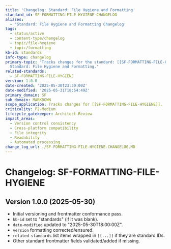 ```yaml
---
title: 'Changelog: Standard: File Hygiene and Formatting'
standard_id: SF-FORMATTING-FILE-HYGIENE-CHANGELOG
aliases:
  - 'Standard: File Hygiene and Formatting Changelog'
tags:
  - status/active
  - content-type/changelog
  - topic/file-hygiene
  - topic/formatting
kb-id: standards
info-type: changelog
primary-topic: 'Tracks changes for the standard: [[SF-FORMATTING-FILE-HYGIENE]] -
  Standard: File Hygiene and Formatting.'
related-standards:
  - SF-FORMATTING-FILE-HYGIENE
version: 1.0.0
date-created: '2025-05-30T23:30:00Z'
date-modified: '2025-05-31T18:54:49Z'
primary_domain: SF
sub_domain: MARKDOWN
scope_application: Tracks changes for [[SF-FORMATTING-FILE-HYGIENE]].
criticality: P2-Medium
lifecycle_gatekeeper: Architect-Review
impact_areas:
  - Version control consistency
  - Cross-platform compatibility
  - File integrity
  - Readability
  - Automated processing
change_log_url: ./SF-FORMATTING-FILE-HYGIENE-CHANGELOG.MD
---
```


# Changelog: SF-FORMATTING-FILE-HYGIENE

## Version 1.0.0 (2025-05-30)
- Initial versioning and frontmatter conformance pass.
- `kb-id` set to "standards" (if it was blank).
- `date-modified` updated to "2025-05-30T18:00:00Z".
- `version` formatting corrected/ensured.
- `related-standards` list items wrapped in `[[...]]` if they are standard IDs.
- Other standard frontmatter fields validated/added if missing.
